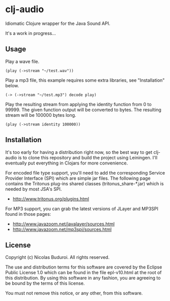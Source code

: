 # clj-audio

Idiomatic Clojure wrapper for the Java Sound API.

It's a work in progress...

## Usage

Play a wave file.

    (play (->stream "~/test.wav"))

Play a mp3 file, this example requires some extra libraries, see
"Installation" below.
    
    (-> (->stream "~/test.mp3") decode play)

Play the resulting stream from applying the identity function from 0 to
99999. The given function output will be converted to bytes. The
resulting stream will be 100000 bytes long.

    (play (->stream identity 100000))

## Installation

It's too early for having a distribution right now, so the best way to
get clj-audio is to clone this repository and build the project using
Leiningen. I'll eventually put everything in Clojars for more
convenience.

For encoded file type support, you'll need to add the corresponding
Service Provider Interface (SPI) which are simple jar files. The
following page contains the Tritonus plug-ins shared classes
(tritonus_share-*.jar) which is needed by most JSA's SPI.

 * http://www.tritonus.org/plugins.html

For MP3 support, you can grab the latest versions of JLayer and MP3SPI
found in those pages:

 * http://www.javazoom.net/javalayer/sources.html
 * http://www.javazoom.net/mp3spi/sources.html

## License

Copyright (c) Nicolas Buduroi. All rights reserved.

The use and distribution terms for this software are covered by the
Eclipse Public License 1.0 which can be found in the file epl-v10.html
at the root of this distribution. By using this software in any fashion,
you are agreeing to be bound by the terms of this license.

You must not remove this notice, or any other, from this software.
